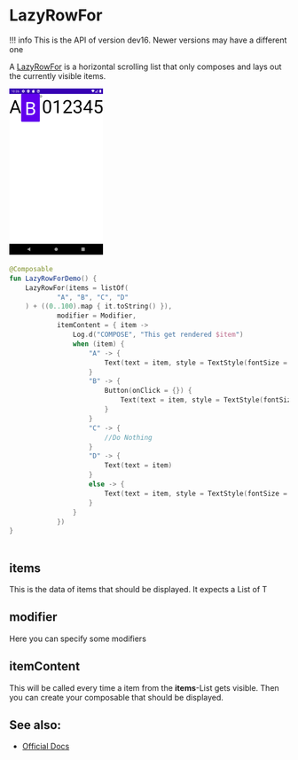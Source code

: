 
# LazyRowFor

!!! info
    This is the API of version dev16. Newer versions may have a different one
    
A [LazyRowFor](https://developer.android.com/reference/kotlin/androidx/compose/foundation/lazy/package-summary.html#LazyRowFor) is a horizontal scrolling list that only composes and lays out the currently visible items.


<p align="left">
  <img src ="../../images/foundation/lazyrowfor/lazyrowfor.png" height=300 />
</p>

```kotlin
@Composable
fun LazyRowForDemo() {
    LazyRowFor(items = listOf(
            "A", "B", "C", "D"
    ) + ((0..100).map { it.toString() }),
            modifier = Modifier,
            itemContent = { item ->
                Log.d("COMPOSE", "This get rendered $item")
                when (item) {
                    "A" -> {
                        Text(text = item, style = TextStyle(fontSize = 80.sp))
                    }
                    "B" -> {
                        Button(onClick = {}) {
                            Text(text = item, style = TextStyle(fontSize = 80.sp))
                        }
                    }
                    "C" -> {
                        //Do Nothing
                    }
                    "D" -> {
                        Text(text = item)
                    }
                    else -> {
                        Text(text = item, style = TextStyle(fontSize = 80.sp))
                    }
                }
            })
}



```


## items
This is the data of items that should be displayed. It expects a List of T

## modifier
Here you can specify some modifiers

## itemContent
This will be called every time a item from the **items**-List gets visible.
Then you can create your composable that should be displayed.  

## See also:
* [Official Docs](https://developer.android.com/reference/kotlin/androidx/ui/foundation/lazy/package-summary#lazycolumnitems)
